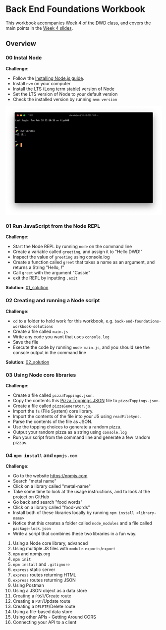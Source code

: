 # Back End Foundations Workbook

This workbook accompanies [Week 4 of the DWD class](https://github.com/itp-dwd/2020-spring/blob/master/weeks/04_back-end-foundations.md), and covers the main points in the [Week 4 slides](https://docs.google.com/presentation/d/1jE6lTeUDnePIjwSl2h4lP3K0glPqUfMDSr_HKdaNGm0/edit?usp=sharing).

## Overview

### 00 Instal Node
**Challenge**:
- Follow the [Installing Node.js guide](https://github.com/itp-dwd/2020-spring/blob/master/guides/installing-nodejs.md).
- Install `nvm` on your computer
- Install the LTS (Long term stable) version of Node
- Set the LTS version of Node to your default version
- Check the installed version by running `nvm version`

![nvm version command](./assets/nvm.png)

### 01 Run JavaScript from the Node REPL
**Challenge**:
-  Start the Node REPL by running `node` on the command line
-  Create a variable called `greeting`, and assign it to "Hello DWD!"
-  Inspect the value of `greeting` using console.log
-  Create a function called `greet` that takes a name as an argument, and returns a String "Hello, <name>!"
-  Call `greet` with the argument "Cassie"
-  exit the REPL by inputting `.exit`
  
**Solution**: [01_solution](./workbook/01_solution.png)

### 02 Creating and running a Node script
**Challenge**:
- `cd` to a folder to hold work for this workbook, e.g. `back-end-foundations-workbook-solutions`
- Create a file called `main.js`
- Write any code you want that uses `console.log`
- Save the file
- Execute the code by running `node main.js`, and you should see the console output in the command line

**Solution**: [02_solution](./workbook/02_solution)

### 03 Using Node core libraries
**Challenge**:
- Create a file called `pizzaToppings.json`.
- Copy the contents this [Pizza Toppings JSON](https://raw.githubusercontent.com/dariusk/corpora/master/data/foods/pizzaToppings.json) file to `pizzaToppings.json`.
- Create a file called `pizzaGenerator.js`.
- Import the `fs` (File System) core library. 
- Import the contents of the file into your JS using `readFileSync`.
- Parse the contents of the file as JSON.
- Use the topping choices to generate a random pizza.
- Output your random pizza as a string using `console.log`
- Run your script from the command line and generate a few random pizzas.

### 04 `npm install` and `npmjs.com`
**Challenge**:
- Go to the website https://npmjs.com
- Search "metal name"
- Click on a library called "metal-name"
- Take some time to look at the usage instructions, and to look at the project on GitHub
- Go back and search "food words"
- Click on a library called "food-words"
- Install both of these libraries locally by running `npm install <library-name>`
- Notice that this creates a folder called `node_modules` and a file called `package-lock.json`
- Write a script that combines these two libraries in a fun way.


1.  Using a Node core library, advanced
2.  Using multiple JS files with `module.exports`/`export`
3.  `npm` and npmjs.org
4.  `npm init`
5.  `npm install` and `.gitignore`
6.  `express` static server
7.  `express` routes returning HTML
8.  `express` routes returning JSON
9.  Using Postman
10. Using a JSON object as a data store
11. Creating a `POST`/Create route
12. Creating a `PUT`/Update route
13. Creating a `DELETE`/Delete route
14. Using a file-based data store
15. Using other APIs - Getting Around CORS
16. Connecting your API to a client